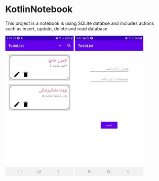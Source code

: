 # KotlinNotebook

This project is a notebook is using SQLite databse and includes actions such as insert, update, delete and read database

![Screenshot Dark](a.jpg)  ![Screenshot Dark](b.jpg) 
